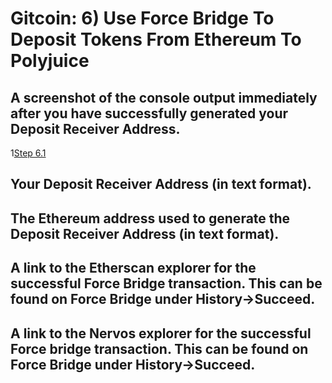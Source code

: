 # Gitcoin: 6) Use Force Bridge To Deposit Tokens From Ethereum To Polyjuice

## A screenshot of the console output immediately after you have successfully generated your Deposit Receiver Address.
1[Step 6.1](6.1.png)

## Your Deposit Receiver Address (in text format).

## The Ethereum address used to generate the Deposit Receiver Address (in text format).

## A link to the Etherscan explorer for the successful Force Bridge transaction. This can be found on Force Bridge under History→Succeed.

## A link to the Nervos explorer for the successful Force bridge transaction. This can be found on Force Bridge under History→Succeed.
